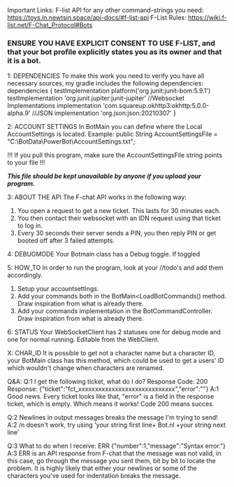 Important Links:
F-list API for any other command-strings you need: https://toys.in.newtsin.space/api-docs/#f-list-api 
F-List Rules:
https://wiki.f-list.net/F-Chat_Protocol#Bots 
### ENSURE YOU HAVE EXPLICIT CONSENT TO USE F-LIST, and that your bot profile explicitly states you as its owner and that it is a bot.

1: DEPENDENCIES
To make this work you need to verify you have all necessary sources, my gradle includes the following dependencies:
dependencies {
    testImplementation platform('org.junit:junit-bom:5.9.1')
    testImplementation 'org.junit.jupiter:junit-jupiter'
    //Websocket Implementations
    implementation 'com.squareup.okhttp3:okhttp:5.0.0-alpha.9'
    //JSON
    implementation 'org.json:json:20210307'
}

2: ACCOUNT SETTINGS
In BotMain you can define where the Local AccountSettings is located.
Example: public String AccountSettingsFile = "C:\\BotData\\PowerBot\\AccountSettings.txt";

!!! If you pull this program, make sure the AccountSettingsFile string points to your file !!!

***This file should be kept unavailable by anyone if you upload your program.***

3: ABOUT THE API
The F-chat API works in the following way:
1. You open a request to get a new ticket. This lasts for 30 minutes each.
2. You then contact their websocket with an IDN request using that ticket to log in.
3. Every 30 seconds their server sends a PIN, you then reply PIN or get booted off after 3 failed attempts.

4: DEBUGMODE
Your Botmain class has a Debug toggle. If toggled

5: HOW_TO
In order to run the program, look at your //todo's and add them accordingly.
1. Setup your accountsettings.
2. Add your commands both in the BotMain<LoadBotCommands() method. Draw inspiration from what is already there.
3. Add your commands implementation in the BotCommandController. Draw inspiration from what is already there.

6: STATUS
Your WebSocketClient has 2 statuses one for debug mode and one for normal running. Editable from the WebClient.

X: CHAR_ID
It is possible to get not a character name but a character ID, your BotMain class has this method, which could be used to get a users' ID which wouldn't change when characters are renamed.

Q&A:
Q:1 I get the following ticket, what do I do?
Response Code: 200
Response: {"ticket":"fct_xxxxxxxxxxxxxxxxxxxxxxxxxxxxx","error":""}
A:1 Good news. Every ticket looks like that, "error" is a field in the response ticket, which is empty. Which means it works! Code 200 means succes.

Q:2 Newlines in output messages breaks the message I'm trying to send!
A:2 /n doesn't work, try using 'your string first line+ Bot.nl +your string next line'

Q:3 What to do when I receive: ERR {"number":1,"message":"Syntax error."}
A:3 ERR is an API response from F-chat that the message was not valid, in this case, go through the message you sent them, bit by bit to locate the problem. It is highly likely that either your newlines or some of the characters you've used for indentation breaks the message.
